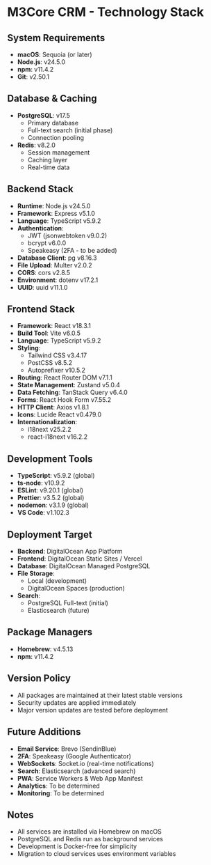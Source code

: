 # M3Core CRM - Technology Stack

## System Requirements
- **macOS**: Sequoia (or later)
- **Node.js**: v24.5.0
- **npm**: v11.4.2
- **Git**: v2.50.1

## Database & Caching
- **PostgreSQL**: v17.5
  - Primary database
  - Full-text search (initial phase)
  - Connection pooling
- **Redis**: v8.2.0
  - Session management
  - Caching layer
  - Real-time data

## Backend Stack
- **Runtime**: Node.js v24.5.0
- **Framework**: Express v5.1.0
- **Language**: TypeScript v5.9.2
- **Authentication**: 
  - JWT (jsonwebtoken v9.0.2)
  - bcrypt v6.0.0
  - Speakeasy (2FA - to be added)
- **Database Client**: pg v8.16.3
- **File Upload**: Multer v2.0.2
- **CORS**: cors v2.8.5
- **Environment**: dotenv v17.2.1
- **UUID**: uuid v11.1.0

## Frontend Stack
- **Framework**: React v18.3.1
- **Build Tool**: Vite v6.0.5
- **Language**: TypeScript v5.9.2
- **Styling**: 
  - Tailwind CSS v3.4.17
  - PostCSS v8.5.2
  - Autoprefixer v10.5.2
- **Routing**: React Router DOM v7.1.1
- **State Management**: Zustand v5.0.4
- **Data Fetching**: TanStack Query v6.4.0
- **Forms**: React Hook Form v7.55.2
- **HTTP Client**: Axios v1.8.1
- **Icons**: Lucide React v0.479.0
- **Internationalization**: 
  - i18next v25.2.2
  - react-i18next v16.2.2

## Development Tools
- **TypeScript**: v5.9.2 (global)
- **ts-node**: v10.9.2
- **ESLint**: v9.20.1 (global)
- **Prettier**: v3.5.2 (global)
- **nodemon**: v3.1.9 (global)
- **VS Code**: v1.102.3

## Deployment Target
- **Backend**: DigitalOcean App Platform
- **Frontend**: DigitalOcean Static Sites / Vercel
- **Database**: DigitalOcean Managed PostgreSQL
- **File Storage**: 
  - Local (development)
  - DigitalOcean Spaces (production)
- **Search**: 
  - PostgreSQL Full-text (initial)
  - Elasticsearch (future)

## Package Managers
- **Homebrew**: v4.5.13
- **npm**: v11.4.2

## Version Policy
- All packages are maintained at their latest stable versions
- Security updates are applied immediately
- Major version updates are tested before deployment

## Future Additions
- **Email Service**: Brevo (SendinBlue)
- **2FA**: Speakeasy (Google Authenticator)
- **WebSockets**: Socket.io (real-time notifications)
- **Search**: Elasticsearch (advanced search)
- **PWA**: Service Workers & Web App Manifest
- **Analytics**: To be determined
- **Monitoring**: To be determined

## Notes
- All services are installed via Homebrew on macOS
- PostgreSQL and Redis run as background services
- Development is Docker-free for simplicity
- Migration to cloud services uses environment variables